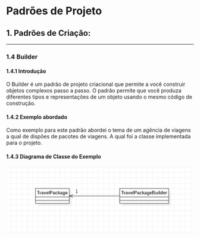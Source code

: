 # Padrões de Projeto

## 1. Padrões de Criação:
___
### 1.4 Builder

#### 1.4.1 Introdução
O Builder é um padrão de projeto criacional que permite a você construir objetos complexos passo a passo. O padrão permite que você produza diferentes tipos e representações de um objeto usando o mesmo código de construção.
#### 1.4.2 Exemplo abordado

Como exemplo para este padrão abordei o tema de um agência de viagens a qual de dispões de pacotes de viagens. A qual foi a classe implementada para o projeto.

#### 1.4.3 Diagrama de Classe do Exemplo


![img.png](img.png)
